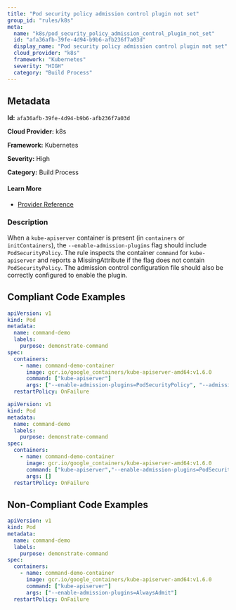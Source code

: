 ```yaml
---
title: "Pod security policy admission control plugin not set"
group_id: "rules/k8s"
meta:
  name: "k8s/pod_security_policy_admission_control_plugin_not_set"
  id: "afa36afb-39fe-4d94-b9b6-afb236f7a03d"
  display_name: "Pod security policy admission control plugin not set"
  cloud_provider: "k8s"
  framework: "Kubernetes"
  severity: "HIGH"
  category: "Build Process"
---
```

## Metadata

**Id:** `afa36afb-39fe-4d94-b9b6-afb236f7a03d`

**Cloud Provider:** k8s

**Framework:** Kubernetes

**Severity:** High

**Category:** Build Process

#### Learn More

 - [Provider Reference](https://kubernetes.io/docs/reference/command-line-tools-reference/kube-apiserver/)

### Description

 When a `kube-apiserver` container is present (in `containers` or `initContainers`), the `--enable-admission-plugins` flag should include `PodSecurityPolicy`. The rule inspects the container `command` for `kube-apiserver` and reports a MissingAttribute if the flag does not contain `PodSecurityPolicy`. The admission control configuration file should also be correctly configured to enable the plugin.


## Compliant Code Examples
```yaml
apiVersion: v1
kind: Pod
metadata:
  name: command-demo
  labels:
    purpose: demonstrate-command
spec:
  containers:
    - name: command-demo-container
      image: gcr.io/google_containers/kube-apiserver-amd64:v1.6.0
      command: ["kube-apiserver"]
      args: ["--enable-admission-plugins=PodSecurityPolicy", "--admission-control-config-file=path/to/plugin/config/file.yaml"]
  restartPolicy: OnFailure

```

```yaml
apiVersion: v1
kind: Pod
metadata:
  name: command-demo
  labels:
    purpose: demonstrate-command
spec:
  containers:
    - name: command-demo-container
      image: gcr.io/google_containers/kube-apiserver-amd64:v1.6.0
      command: ["kube-apiserver","--enable-admission-plugins=PodSecurityPolicy", "--admission-control-config-file=path/to/plugin/config/file.yaml"]
      args: []
  restartPolicy: OnFailure

```
## Non-Compliant Code Examples
```yaml
apiVersion: v1
kind: Pod
metadata:
  name: command-demo
  labels:
    purpose: demonstrate-command
spec:
  containers:
    - name: command-demo-container
      image: gcr.io/google_containers/kube-apiserver-amd64:v1.6.0
      command: ["kube-apiserver"]
      args: ["--enable-admission-plugins=AlwaysAdmit"]
  restartPolicy: OnFailure

```